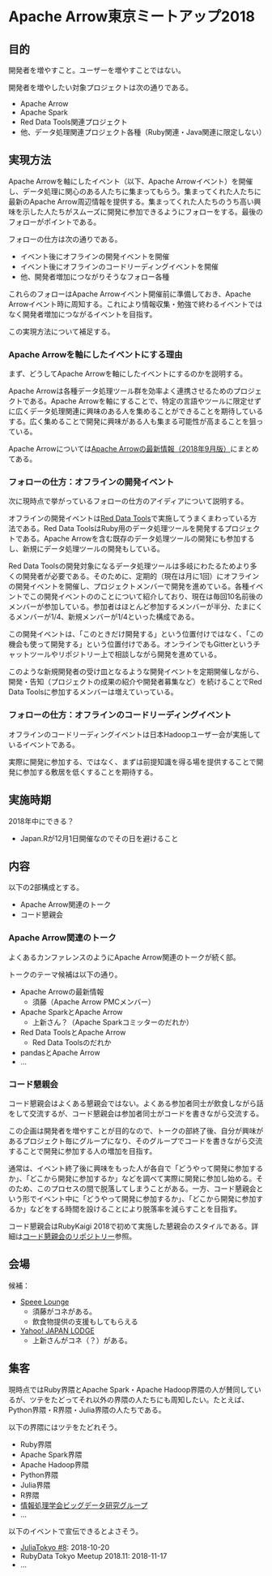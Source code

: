 # Apache Arrow東京ミートアップ2018

## 目的

開発者を増やすこと。ユーザーを増やすことではない。

開発者を増やしたい対象プロジェクトは次の通りである。

  * Apache Arrow
  * Apache Spark
  * Red Data Tools関連プロジェクト
  * 他、データ処理関連プロジェクト各種（Ruby関連・Java関連に限定しない）

## 実現方法

Apache Arrowを軸にしたイベント（以下、Apache Arrowイベント）を開催し、データ処理に関心のある人たちに集まってもらう。集まってくれた人たちに最新のApache Arrow周辺情報を提供する。集まってくれた人たちのうち高い興味を示した人たちがスムーズに開発に参加できるようにフォローをする。最後のフォローがポイントである。

フォローの仕方は次の通りである。

  * イベント後にオフラインの開発イベントを開催
  * イベント後にオフラインのコードリーディングイベントを開催
  * 他、開発者増加につながりそうなフォロー各種

これらのフォローはApache Arrowイベント開催前に準備しておき、Apache Arrowイベント時に周知する。これにより情報収集・勉強で終わるイベントではなく開発者増加につながるイベントを目指す。

この実現方法について補足する。

### Apache Arrowを軸にしたイベントにする理由

まず、どうしてApache Arrowを軸にしたイベントにするのかを説明する。

Apache Arrowは各種データ処理ツール群を効率よく連携させるためのプロジェクトである。Apache Arrowを軸にすることで、特定の言語やツールに限定せずに広くデータ処理関連に興味のある人を集めることができることを期待しているする。広く集めることで開発に興味がある人も集まる可能性が高まることを狙っている。

Apache Arrowについては[Apache Arrowの最新情報（2018年9月版）](https://www.clear-code.com/blog/2018/9/5.html)にまとめてある。

### フォローの仕方：オフラインの開発イベント

次に現時点で挙がっているフォローの仕方のアイディアについて説明する。

オフラインの開発イベントは[Red Data Tools](https://red-data-tools.github.io/ja/)で実施してうまくまわっている方法である。Red Data ToolsはRuby用のデータ処理ツールを開発するプロジェクトである。Apache Arrowを含む既存のデータ処理ツールの開発にも参加するし、新規にデータ処理ツールの開発もしている。

Red Data Toolsの開発対象になるデータ処理ツールは多岐にわたるためより多くの開発者が必要である。そのために、定期的（現在は月に1回）にオフラインの開発イベントを開催し、プロジェクトメンバーで開発を進めている。各種イベントでこの開発イベントののことについて紹介しており、現在は毎回10名前後のメンバーが参加している。参加者はほとんど参加するメンバーが半分、たまにくるメンバーが1/4、新規メンバーが1/4といった構成である。

この開発イベントは、「このときだけ開発する」という位置付けではなく、「この機会も使って開発する」という位置付けである。オンラインでもGitterというチャットツールやリポジトリー上で相談しながら開発を進めている。

このような新規開発者の受け皿となるような開発イベントを定期開催しながら、開発・告知（プロジェクトの成果の紹介や開発者募集など）を続けることでRed Data Toolsに参加するメンバーは増えていっている。

### フォローの仕方：オフラインのコードリーディングイベント

オフラインのコードリーディングイベントは日本Hadoopユーザー会が実施しているイベントである。

実際に開発に参加する、ではなく、まずは前提知識を得る場を提供することで開発に参加する敷居を低くすることを期待する。

## 実施時期

2018年中にできる？

  * Japan.Rが12月1日開催なのでその日を避けること

## 内容

以下の2部構成とする。

  * Apache Arrow関連のトーク
  * コード懇親会

### Apache Arrow関連のトーク

よくあるカンファレンスのようにApache Arrow関連のトークが続く部。

トークのテーマ候補は以下の通り。

  * Apache Arrowの最新情報
    * 須藤（Apache Arrow PMCメンバー）
  * Apache SparkとApache Arrow
    * 上新さん？（Apache Sparkコミッターのだれか）
  * Red Data ToolsとApache Arrow
    * Red Data Toolsのだれか
  * pandasとApache Arrow
  * ...

### コード懇親会

コード懇親会はよくある懇親会ではない。よくある参加者同士が飲食しながら話をして交流するが、コード懇親会は参加者同士がコードを書きながら交流する。

この企画は開発者を増やすことが目的なので、トークの部終了後、自分が興味があるプロジェクト毎にグループになり、そのグループでコードを書きながら交流することで開発に参加する人の増加を目指す。

通常は、イベント終了後に興味をもった人が各自で「どうやって開発に参加するか」、「どこから開発に参加するか」などを調べて実際に開発に参加し始める。そのため、このプロセスの間で脱落してしまうことがある。一方、コード懇親会という形でイベント中に「どうやって開発に参加するか」、「どこから開発に参加するか」などをする時間を設けることにより脱落率を減らすことを目指す。

コード懇親会はRubyKaigi 2018で初めて実施した懇親会のスタイルである。詳細は[コード懇親会のリポジトリー](https://github.com/speee/code-party)参照。

## 会場

候補：

  * [Speee Lounge](https://tech.speee.jp/entry/2017/05/26/101342)
    * 須藤がコネがある。
    * 飲食物提供の支援もしてもらえる
  * [Yahoo! JAPAN LODGE](https://lodge.yahoo.co.jp/)
    * 上新さんがコネ（？）がある。

## 集客

現時点ではRuby界隈とApache Spark・Apache Hadoop界隈の人が賛同しているが、ツテをたどってそれ以外の界隈の人たちにも周知したい。たとえば、Python界隈・R界隈・Julia界隈の人たちである。

以下の界隈にはツテをたどれそう。

  * Ruby界隈
  * Apache Spark界隈
  * Apache Hadoop界隈
  * Python界隈
  * Julia界隈
  * R界隈
  * [情報処理学会ビッグデータ研究グループ](https://sites.google.com/view/ipsj-bpd/)
  * ...

以下のイベントで宣伝できるとよさそう。

  * [JuliaTokyo #8](https://juliatokyo.connpass.com/event/100780/): 2018-10-20
  * RubyData Tokyo Meetup 2018.11: 2018-11-17
  * ...
